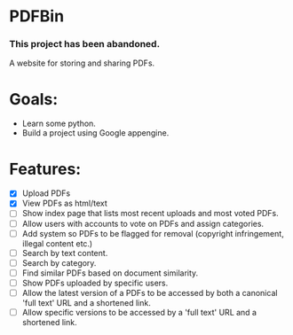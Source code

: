 PDFBin
======

### This project has been abandoned.

A website for storing and sharing PDFs.

Goals:
======

- Learn some python.
- Build a project using Google appengine.

Features:
======

- [X] Upload PDFs
- [X] View PDFs as html/text
- [ ] Show index page that lists most recent uploads and most voted PDFs.
- [ ] Allow users with accounts to vote on PDFs and assign categories.
- [ ] Add system so PDFs to be flagged for removal (copyright infringement, illegal content etc.)
- [ ] Search by text content.
- [ ] Search by category.
- [ ] Find similar PDFs based on document similarity.
- [ ] Show PDFs uploaded by specific users.
- [ ] Allow the latest version of a PDFs to be accessed by both a canonical 'full text' URL and a shortened link.
- [ ] Allow specific versions to be accessed by a 'full text' URL and a shortened link.
